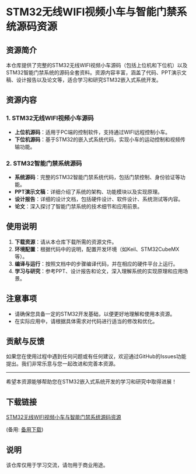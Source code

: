 # STM32无线WIFI视频小车与智能门禁系统源码资源

## 资源简介

本仓库提供了完整的STM32无线WIFI视频小车源码（包括上位机和下位机）以及STM32智能门禁系统的源码全套资料。资源内容丰富，涵盖了代码、PPT演示文稿、设计报告以及论文等，适合学习和研究STM32嵌入式系统开发。

## 资源内容

### 1. STM32无线WIFI视频小车源码
- **上位机源码**：适用于PC端的控制软件，支持通过WIFI远程控制小车。
- **下位机源码**：基于STM32的嵌入式系统代码，实现小车的运动控制和视频传输功能。

### 2. STM32智能门禁系统源码
- **系统源码**：完整的STM32智能门禁系统代码，包括门禁控制、身份验证等功能。
- **PPT演示文稿**：详细介绍了系统的架构、功能模块以及实现原理。
- **设计报告**：详细的设计文档，包括硬件设计、软件设计、系统测试等内容。
- **论文**：深入探讨了智能门禁系统的技术细节和应用前景。

## 使用说明

1. **下载资源**：请从本仓库下载所需的资源文件。
2. **环境配置**：根据代码中的说明，配置开发环境（如Keil、STM32CubeMX等）。
3. **编译与运行**：按照文档中的步骤编译代码，并在相应的硬件平台上运行。
4. **学习与研究**：参考PPT、设计报告和论文，深入理解系统的实现原理和应用场景。

## 注意事项

- 请确保您具备一定的STM32开发基础，以便更好地理解和使用本资源。
- 在实际应用中，请根据具体需求对代码进行适当的修改和优化。

## 贡献与反馈

如果您在使用过程中遇到任何问题或有任何建议，欢迎通过GitHub的Issues功能提出。我们非常乐意与您一起改进和完善本资源。

---

希望本资源能够帮助您在STM32嵌入式系统开发的学习和研究中取得进展！

## 下载链接
[STM32无线WIFI视频小车与智能门禁系统源码资源](https://pan.quark.cn/s/ed37c35ed3a1) 

(备用: [备用下载](https://pan.baidu.com/s/1Ly2pvoRb6uDrafVqM2XjcQ?pwd=1234))

## 说明

该仓库仅用于学习交流，请勿用于商业用途。
